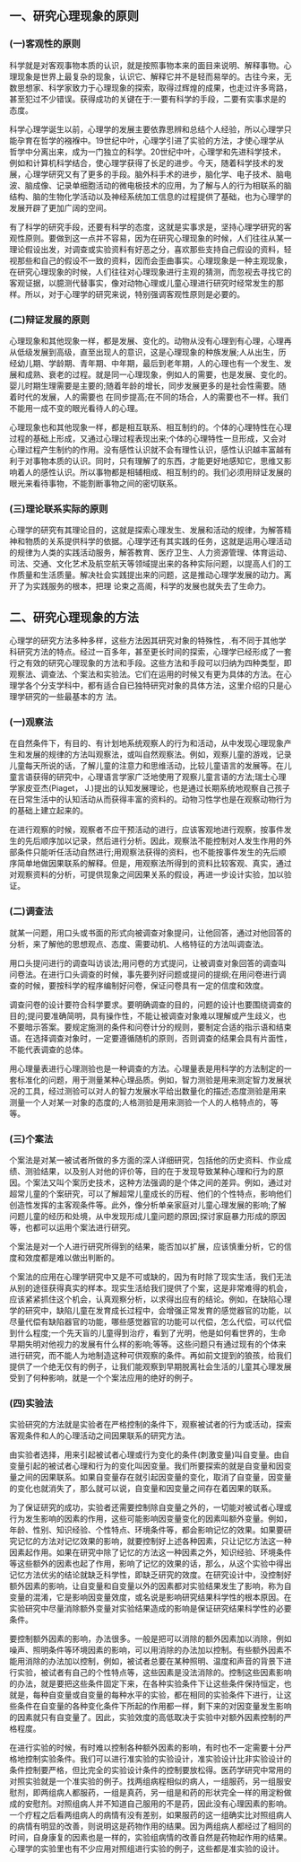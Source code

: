## 一、研究心理现象的原则

### (一)客观性的原则

科学就是对客观事物本质的认识，就是按照事物本来的面目来说明、解释事物。心理现象是世界上最复杂的现象，认识它、解释它并不是轻而易举的。古往今来，无数思想家、科学家致力于心理现象的探索，取得过辉煌的成果，也走过许多弯路，甚至犯过不少错误。获得成功的关键在于:一要有科学的手段，二要有实事求是的态度。

科学心理学诞生以前，心理学的发展主要依靠思辨和总结个人经验，所以心理学只能孕育在哲学的襁褓中。19世纪中叶，心理学引进了实验的方法，才使心理学从哲学中分离出来，成为一门独立的科学。20世纪中叶，心理学和先进科学技术，例如和计算机科学结合，使心理学获得了长足的进步。今天，随着科学技术的发展，心理学研究又有了更多的手段。脑外科手术的进步，脑化学、电子技术、脑电波、脑成像、记录单细胞活动的微电极技术的应用，为了解与人的行为相联系的脑结构、脑的生物化学活动以及神经系统加工信息的过程提供了基础，也为心理学的发展开辟了更加广阔的空间。

有了科学的研究手段，还要有科学的态度，这就是实事求是，坚持心理学研究的客观性原则。要做到这一点并不容易，因为在研究心理现象的时候，人们往往从某一理论假设出发，对调查或实验资料有好恶之分，喜欢那些支持自己假设的资料，轻视那些和自己的假设不一致的资料，因而会歪曲事实。心理现象是一种主观现象，在研究心理现象的时候，人们往往对心理现象进行主观的猜测，而忽视去寻找它的客观证据，以臆测代替事实，像对动物心理或儿童心理进行研究时经常发生的那样。所以，对于心理学的研究来说，特别强调客观性原则是必要的。

### (二)辩证发展的原则

心理现象和其他现象一样，都是发展、变化的。动物从没有心理到有心理，心理再从低级发展到高级，直至出现人的意识，这是心理现象的种族发展;人从出生，历经幼儿期、学龄期、青年期、中年期，最后到老年期，人的心理也有一个发生、发展和成熟、衰老的过程。就是同一心理现象，例如人的需要，也是发展、变化的。婴儿时期生理需要是主要的;随着年龄的增长，同步发展更多的是社会性需要。随着时代的发展，人的需要也
在同步提高;在不同的场合，人的需要也不一样。我们不能用一成不变的眼光看待人的心理。

心理现象也和其他现象一样，都是相互联系、相互制约的。个体的心理特性在心理过程的基础上形成，又通过心理过程表现出来;个体的心理特性一旦形成，又会对心理过程产生制约的作用。没有感性认识就不会有理性认识，感性认识越丰富越有利于对事物本质的认识。同时，只有理解了的东西，才能更好地感知它，思维又影响着人的感性认识。所以事物都是相辅相成、相互制约的。我们必须用辩证发展的眼光来看待事物，不能割断事物之间的密切联系。

### (三)理论联系实际的原则

心理学的研究有其理论目的，这就是探索心理发生、发展和活动的规律，为解答精神和物质的关系提供科学的依据。心理学还有其实践的任务，这就是运用心理活动的规律为人类的实践活动服务，解答教育、医疗卫生、人力资源管理、体育运动、司法、交通、文化艺术及航空航天等领域提出来的各种实际问题，以提高人们的工作质量和生活质量。解决社会实践提出来的问题，这是推动心理学发展的动力。离开了为实践服务的根本，把理
论束之高阁，科学的发展也就失去了生命力。

## 二、研究心理现象的方法

心理学的研究方法多种多样，这些方法因其研究对象的特殊性，.有不同于其他学科研究方法的特点。经过一百多年，甚至更长时间的探索，心理学已经形成了一套行之有效的研究心理现象的方法和手段。这些方法和手段可以归纳为四种类型，即观察法、调查法、个案法和实验法。它们在运用的时候又有更为具体的方法。在心理学各个分支学科中，都有适合自已独特研究对象的具体方法，这里介绍的只是心理学研究的一些最基本的方
法。

### (一)观察法

在自然条件下，有目的、有计划地系统观察人的行为和活动，从中发现心理现象产生和发展的规律的方法叫观察法，或叫自然观察法。例如，观察儿童的游戏，记录儿童每天所说的话，了解儿童的注意力和思维活动，比较儿童语言的发展等。在儿童言语获得的研究中，心理语言学家广泛地使用了观察儿童言语的方法;瑞士心理学家皮亚杰(Piaget， J.)提出的认知发展理论，也是通过长期系统地观察自己孩子在日常生活中的认知活动从而获得丰富的资料的。动物习性学也是在观察动物行为的基础上建立起来的。

在进行观察的时候，观察者不应干预活动的进行，应该客观地进行观察，按事件发生的先后顺序加以记录，然后进行分析。因此，观察法不能控制对人发生作用的外部条件只能听任活动自然进行;用观察法获得的资料，也不能按事件发生的先后顺序简单地做因果联系的解释。但是，用观察法所得到的资料比较客观、真实，通过对观察资料的分析，可提供现象之间因果关系的假设，再进一步设计实验，加以验证。

### (二)调查法

就某一问题，用口头或书面的形式向被调查对象提问，让他回答，通过对他回答的分析，来了解他的思想观点、态度、需要动机、人格特征的方法叫调查法。

用口头提问进行的调查叫访谈法;用问卷的方式提问，让被调查对象回答的调查叫问卷法。在进行口头调查的时候，事先要列好问题或提问的提纲;在用问卷进行调查的时候，要按科学的程序编制好问卷，保证问卷具有一定的信度和效度。

调查问卷的设计要符合科学要求。要明确调查的目的，问题的设计也要围绕调查的目的;提问要准确简明，具有操作性，不能让被调查对象难以理解或产生歧义，也不要暗示答案。要规定施测的条件和问卷计分的规则，要制定合适的指示语和结束语。在选择调查对象时，一定要遵循随机的原则，否则调查的结果会具有片面性，不能代表调查的总体。

用心理量表进行心理测验也是一种调查的方法。心理量表是用科学的方法制定的一套标准化的问题，用于测量某种心理品质。例如，智力测验是用来测定智力发展状况的工具，经过测验可以对人的智力发展水平给出数量化的描述;态度测验是用来测量一个人对某一对象的态度的;人格测验是用来测验一个人的人格特点的，等等。

### (三)个案法

个案法是对某一被试者所做的多方面的深人详细研究，包括他的历史资料、作业成绩、测验结果，以及别人对他的评价等，目的在于发现导致某种心理和行为的原因。个案法又叫个案历史技术，这种方法强调的是个体之间的差异。例如，通过对超常儿童的个案研究，可以了解超常儿童成长的历程、他们的个性特点，影响他们创造性发挥的主客观条件等。此外，像分析单亲家庭对儿童心理发展的影响;了解问题儿童的经历和处境，从中发现形成儿童问题的原因;探讨家庭暴力形成的原因等，也都可以运用个案法进行研究。

个案法是对一个人进行研究所得到的结果，能否加以扩展，应该慎重分析，它的信度和效度都是难以做出判断的。

个案法的应用在心理学研究中又是不可或缺的，因为有时除了现实生活，我们无法从别的途径获得真实的样本。现实生活给我们提供了个案，这是非常难得的机会，应该紧紧抓住这个机会，认真观察分析，以求得出应有的结论。例如，在缺陷心理学的研究中，缺陷儿童在发育成长过程中，会增强正常发育的感觉器官的功能，以尽量代偿有缺陷器官的功能，哪些感觉器官的功能可以代偿，怎么代偿，可以代偿到什么程度;一个先天盲的儿童得到治疗，看到了光明，他是如何看世界的，生命早期失明对他视力的发展有什么样的影响;等等。这些问题只有通过现有的个体来进行研究，而不能人为地制造这种可供观察的条件。再如前文提到的狼孩，给我们提供了一个绝无仅有的例子，让我们能观察到早期脱离社会生活的儿童其心理发展受到了何种影响，就是一个个案法应用的绝好的例子。

### (四)实验法

实验研究的方法就是实验者在严格控制的条件下，观察被试者的行为或活动，探索客观条件和人的心理活动之间因果联系的研究方法。

由实验者选择，用来引起被试者心理或行为变化的条件(刺激变量)叫自变量。由自变量引起的被试者心理和行为的变化叫因变量。我们所要探索的就是自变量和因变量之间的因果联系。如果自变量存在就引起因变量的变化，取消了自变量，因变量的变化也就消失了，那么就可以说，自变量和因变量之间存在着因果的联系。

为了保证研究的成功，实验者还需要控制除自变量之外的，一切能对被试者心理或行为发生影响的因素的作用，这些可能影响因变量变化的因素叫额外变量。例如，年龄、性别、知识经验、个性特点、环境条件等，都会影响记忆的效果。如果要研究记忆的方法对记忆效果的影响，就要控制好上述各种因素，只让记忆方法这一种因素起作用。如果在研究中除了记忆的方法这一种因素之外，知识经验、环境条件等这些额外的因素也起了作用，影响了记忆的效果的话，那么，从这个实验中得出记忆方法优劣的结论就缺乏科学性，即缺乏研究的效度。在研究设计中，没控制好额外因素的影响，让自变量和自变量以外的因素都对实验结果发生了影响，称为自变量的混淆，它是影响因变量效度，或名说是影响研究结果科学性的根本原因。在实验研究中尽量消除额外变量对实验结果造成的影响是保证研究结果科学性的必要条件。

要控制额外因素的影响，办法很多。一般是把可以消除的额外因素加以消除，例如噪声、照明条件等环境因素的影响，可以用消除的办法加以控制。有些额外因素不能用消除的办法加以控制，例如，被试者总要在某种照明、温度和声音的背景下进行实验，被试者有自己的个性特点等，这些因素是没法消除的。控制这些因素影响的办法，就是要把这些条件固定下来，在各种实验条件下让这些条件保持恒定，也就是，每种自变量或自变量的每种水平的实验，都在相同的实验条件下进行，让这些条件在自变量的各种变化条件下所起的作用都一样，剩下来的对因变量发生影响的因素就只有自变量了。因此，实验效度的高低取决于实验中对额外因素控制的严格程度。

在进行实验的时候，有时难以控制各种额外因素的影响，有时也不一定需要十分严格地控制实验条件。我们可以进行准实验的实验设计，准实验设计比非实验设计的条件控制要严格，但比完全的实验设计条件的控制要放松得。医药学研究中常用的对照实验就是一个准实验的例子。找两组病程相似的病人，一组服药，另一组服安慰剂，即两组病人都服药，一组是真药，另一组是和药的形状完全一样的用淀粉做成的安慰剂。对照组病人并不知道自己服用的不是药，因此没有心理因素的影响。一个疗程之后看两组病人的病情有没有差别，如果服药的这一组确实比对照组病人的病情有明显的改善，则说明这是药物作用的结果。因为两组病人都经过了相同的时间，自身康复的因素也是一样的，实验组病情的改善自然是药物起作用的结果。心理学的实验里也有不少应用对照组进行实验的例子，这些都是准实验的设计。
